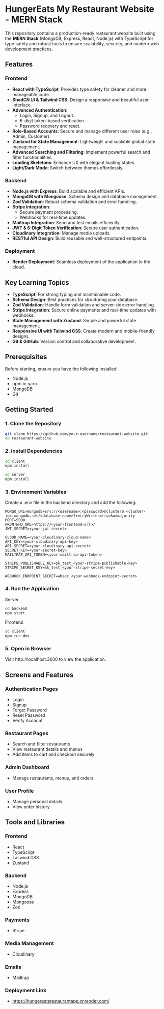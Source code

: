 # HungerEats My Restaurant Website - MERN Stack

This repository contains a production-ready restaurant website built using the **MERN Stack** (MongoDB, Express, React, Node.js) with TypeScript for type safety and robust tools to ensure scalability, security, and modern web development practices.

## Features

### Frontend
- **React with TypeScript**: Provides type safety for cleaner and more manageable code.
- **ShadCN UI & Tailwind CSS**: Design a responsive and beautiful user interface.
- **Advanced Authentication**:
  - Login, Signup, and Logout.
  - 6-digit token-based verification.
  - Password recovery and reset.
- **Role-Based Accounts**: Secure and manage different user roles (e.g., Admin, Customer).
- **Zustand for State Management**: Lightweight and scalable global state management.
- **Advanced Searching and Filtering**: Implement powerful search and filter functionalities.
- **Loading Skeletons**: Enhance UX with elegant loading states.
- **Light/Dark Mode**: Switch between themes effortlessly.

### Backend
- **Node.js with Express**: Build scalable and efficient APIs.
- **MongoDB with Mongoose**: Schema design and database management.
- **Zod Validation**: Robust schema validation and error handling.
- **Stripe Integration**:
  - Secure payment processing.
  - Webhooks for real-time updates.
- **Mailtrap Integration**: Send and test emails efficiently.
- **JWT & 6-Digit Token Verification**: Secure user authentication.
- **Cloudinary Integration**: Manage media uploads.
- **RESTful API Design**: Build reusable and well-structured endpoints.

### Deployment
- **Render Deployment**: Seamless deployment of the application to the cloud.

## Key Learning Topics
- **TypeScript**: For strong typing and maintainable code.
- **Schema Design**: Best practices for structuring your database.
- **Zod Validation**: Handle form validation and server-side error handling.
- **Stripe Integration**: Secure online payments and real-time updates with webhooks.
- **State Management with Zustand**: Simple and powerful state management.
- **Responsive UI with Tailwind CSS**: Create modern and mobile-friendly designs.
- **Git & GitHub**: Version control and collaborative development.

## Prerequisites
Before starting, ensure you have the following installed:

- Node.js
- npm or yarn
- MongoDB
- Git

## Getting Started

### 1. Clone the Repository
```bash
git clone https://github.com/your-username/restaurant-website.git
cd restaurant-website
```
### 2. Install Dependencies
```bash
cd client
npm install

cd server
npm install
```
### 3. Environment Variables
Create a .env file in the backend directory and add the following:
```code
MONGO_URI=mongodb+srv://<username>:<password>@cluster0.<cluster-id>.mongodb.net/<database-name>?retryWrites=true&w=majority
PORT=5000
FRONTEND_URL=https://<your-frontend-url>/
JWT_SECRET=<your-jwt-secret>

CLOUD_NAME=<your-cloudinary-cloud-name>
API_KEY=<your-cloudinary-api-key>
API_SECRET=<your-cloudinary-api-secret>
SECRET_KEY=<your-secret-key>
MAILTRAP_API_TOKEN=<your-mailtrap-api-token>

STRIPE_PUBLISHABLE_KEY=pk_test_<your-stripe-publishable-key>
STRIPE_SECRET_KEY=sk_test_<your-stripe-secret-key>

WEBHOOK_ENDPOINT_SECRET=whsec_<your-webhook-endpoint-secret>
```
### 4. Run the Application
Server
```bash
cd backend
npm start
```
Frontend
```bash
cd client
npm run dev
```
### 5. Open in Browser
Visit http://localhost:3000 to view the application.

## Screens and Features

### Authentication Pages
- Login
- Signup
- Forgot Password
- Reset Password
- Verify Account

### Restaurant Pages
- Search and filter restaurants
- View restaurant details and menus
- Add items to cart and checkout securely

### Admin Dashboard
- Manage restaurants, menus, and orders

### User Profile
- Manage personal details
- View order history

## Tools and Libraries

### Frontend
- React
- TypeScript
- Tailwind CSS
- Zustand

### Backend
- Node.js
- Express
- MongoDB
- Mongoose
- Zod

### Payments
- Stripe

### Media Management
- Cloudinary

### Emails
- Mailtrap

### Deployment Link
- https://hungereatsrestaurantapp.onrender.com/


